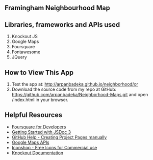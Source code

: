 ## Framingham Neighbourhood Map

## Libraries, frameworks and APIs used
1. Knockout JS
2. Google Maps
3. Foursquare
4. Fontawesome
5. JQuery

## How to View This App
1. Test the app at: http://arpanbadeka.github.io/neighborhood/or
2. Download the source code from my repo at GitHub: https://github.com/arpanbadeka/Neighborhood-Maps.git and open /index.html in your browser.

## Helpful Resources
* [Foursquare for Developers](https://developer.foursquare.com/)
* [Getting Started with JSDoc 3](http://usejsdoc.org/about-getting-started.html)
* [GitHub Help - Creating Project Pages manually](https://help.github.com/articles/creating-project-pages-manually/)
* [Google Maps APIs](https://developers.google.com/maps/)
* [Iconshop - Free Icons for Commercial use](https://freeiconshop.com/)
* [Knockout Documentation](http://knockoutjs.com/documentation/introduction.html)
